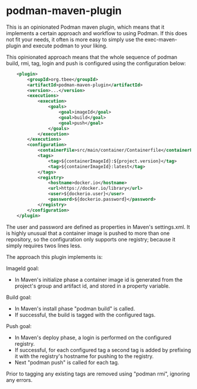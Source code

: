 # podman-maven-plugin

This is an opinionated Podman maven plugin, which means that it implements a certain approach and workflow to using Podman.
If this does not fit your needs, it often is more easy to simply use the exec-maven-plugin and execute podman to your liking.

This opinionated approach means that the whole sequence of podman build, rmi, tag, login and push is configured using the configuration below:


```xml
	<plugin>
		<groupId>org.tbee</groupId>
		<artifactId>podman-maven-plugin</artifactId>
		<version>...</version>				
		<executions>
			<execution>
				<goals>
					<goal>imageId</goal>
					<goal>build</goal>
					<goal>push</goal>
				</goals>
			</execution>
		</executions>
		<configuration>
			<containerFile>src/main/container/Containerfile</containerFile>
			<tags>
				<tag>${containerImageId}:${project.version}</tag>
				<tag>${containerImageId}:latest</tag>
			</tags>
			<registry>
				<hostname>docker.io</hostname>					
				<url>https://docker.io/library</url>					
				<user>${dockerio.user}</user>
				<password>${dockerio.password}</password>
			</registry>
		</configuration>
	</plugin>
```

The user and password are defined as properties in Maven's settings.xml. It is highly unusual that a container image is pushed to more than one repository, so the configuration only supports one registry; because it simply requires twos lines less.

The approach this plugin implements is:

ImageId goal:
* In Maven's initialize phase a container image id is generated from the project's group and artifact id, and stored in a property variable.

Build goal:
* In Maven's install phase "podman build" is called.
* If successful, the build is tagged with the configured tags.

Push goal:
* In Maven's deploy phase, a login is performed on the configured registry.
* If successful, for each configured tag a second tag is added by prefixing it with the registry's hostname for pushing to the registry.
* Next "podman push" is called for each tag.

Prior to tagging any existing tags are removed using "podman rmi", ignoring any errors.